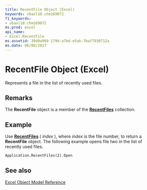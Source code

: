 ```yaml
---
title: RecentFile Object (Excel)
keywords: vbaxl10.chm169072
f1_keywords:
- vbaxl10.chm169072
ms.prod: excel
api_name:
- Excel.RecentFile
ms.assetid: 39d0a969-179d-a7bd-e5ab-7baf7930712a
ms.date: 06/08/2017
---
```



# RecentFile Object (Excel)

Represents a file in the list of recently used files.


## Remarks

 The **RecentFile** object is a member of the **[RecentFiles](Excel.RecentFiles.md)** collection.


## Example

Use  **[RecentFiles](Excel.Application.RecentFiles.md)** ( _index_ ), where _index_ is the file number, to return a **RecentFile** object. The following example opens file two in the list of recently used files.


```vb
Application.RecentFiles(2).Open
```


## See also


[Excel Object Model Reference](overview/Excel/object-model.md)


